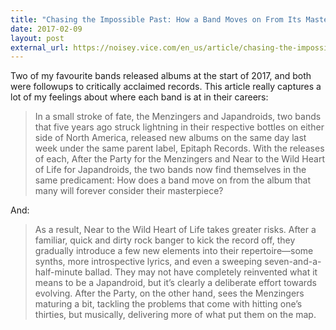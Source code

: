 ```yaml
---
title: "Chasing the Impossible Past: How a Band Moves on From Its Masterpiece Album (Dan Ozzi)"
date: 2017-02-09
layout: post
external_url: https://noisey.vice.com/en_us/article/chasing-the-impossible-past-how-a-band-moves-on-from-its-masterpiece-album
---
```


Two of my favourite bands released albums at the start of 2017, and both were followups to critically acclaimed records. This article really captures a lot of my feelings about where each band is at in their careers:

> In a small stroke of fate, the Menzingers and Japandroids, two bands that five years ago struck lightning in their respective bottles on either side of North America, released new albums on the same day last week under the same parent label, Epitaph Records. With the releases of each, After the Party for the Menzingers and Near to the Wild Heart of Life for Japandroids, the two bands now find themselves in the same predicament: How does a band move on from the album that many will forever consider their masterpiece?

And:

> As a result, Near to the Wild Heart of Life takes greater risks. After a familiar, quick and dirty rock banger to kick the record off, they gradually introduce a few new elements into their repertoire—some synths, more introspective lyrics, and even a sweeping seven-and-a-half-minute ballad. They may not have completely reinvented what it means to be a Japandroid, but it’s clearly a deliberate effort towards evolving. After the Party, on the other hand, sees the Menzingers maturing a bit, tackling the problems that come with hitting one’s thirties, but musically, delivering more of what put them on the map.

